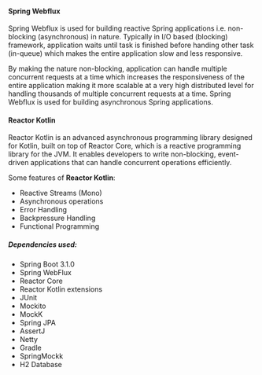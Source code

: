 #### Spring Webflux
Spring Webflux is used for building reactive Spring applications i.e. non-blocking (asynchronous) in nature. Typically in I/O based (blocking) framework, application waits until task is finished before handing other task (in-queue) which makes the entire application slow and less responsive.

By making the nature non-blocking, application can handle multiple concurrent requests at a time which increases the responsiveness of the entire application making it more scalable at a very high distributed level for handling thousands of multiple concurrent requests at a time. Spring Webflux is used for building asynchronous Spring applications.

#### Reactor Kotlin
Reactor Kotlin is an advanced asynchronous programming library designed for Kotlin, built on top of Reactor Core, which is a reactive programming library for the JVM. It enables developers to write non-blocking, event-driven applications that can handle concurrent operations efficiently.

Some features of **Reactor Kotlin**:
- Reactive Streams (Mono)
- Asynchronous operations
- Error Handling
- Backpressure Handling
- Functional Programming

##### Dependencies used:
- Spring Boot 3.1.0
- Spring WebFlux
- Reactor Core
- Reactor Kotlin extensions
- JUnit
- Mockito
- MockK
- Spring JPA
- AssertJ
- Netty
- Gradle
- SpringMockk
- H2 Database
